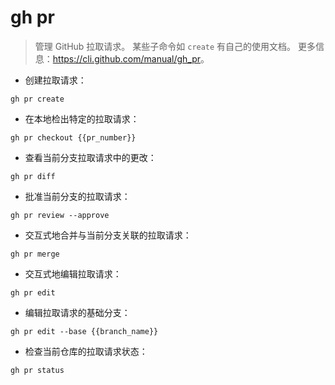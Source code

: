 # gh pr

> 管理 GitHub 拉取请求。
> 某些子命令如 `create` 有自己的使用文档。
> 更多信息：<https://cli.github.com/manual/gh_pr>。

- 创建拉取请求：

`gh pr create`

- 在本地检出特定的拉取请求：

`gh pr checkout {{pr_number}}`

- 查看当前分支拉取请求中的更改：

`gh pr diff`

- 批准当前分支的拉取请求：

`gh pr review --approve`

- 交互式地合并与当前分支关联的拉取请求：

`gh pr merge`

- 交互式地编辑拉取请求：

`gh pr edit`

- 编辑拉取请求的基础分支：

`gh pr edit --base {{branch_name}}`

- 检查当前仓库的拉取请求状态：

`gh pr status`